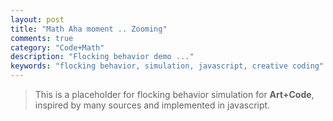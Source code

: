 ```yaml
---
layout: post
title: "Math Aha moment .. Zooming"
comments: true
category: "Code+Math"
description: "Flocking behavior demo ..."
keywords: "flocking behavior, simulation, javascript, creative coding"
---
```


> This is a placeholder for flocking behavior simulation for **Art+Code**, inspired by many sources and implemented in javascript.